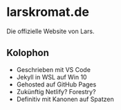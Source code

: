 # larskromat.de

Die offizielle Website von Lars.


## Kolophon
- Geschrieben mit VS Code
- Jekyll in WSL auf Win 10
- Gehosted auf GitHub Pages
- Zukünftig Netlify? Forestry?
- Definitiv mit Kanonen auf Spatzen